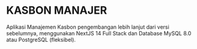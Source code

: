 # KASBON MANAJER

Aplikasi Manajemen Kasbon pengembangan lebih lanjut dari versi sebelumnya,
menggunakan NextJS 14 Full Stack dan Database MySQL 8.0 atau PostgreSQL (fleksibel).

